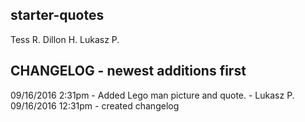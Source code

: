 ## starter-quotes

Tess R.
Dillon H.
Lukasz P.

CHANGELOG - newest additions first
--------------------------------------
09/16/2016  2:31pm - Added Lego man picture and quote. - Lukasz P.
09/16/2016 12:31pm - created changelog
